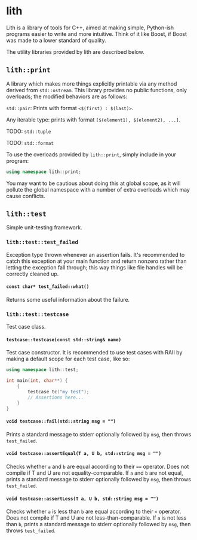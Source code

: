 # lith

Lith is a library of tools for C++, aimed at making simple, Python-ish programs
easier to write and more intuitive. Think of it like Boost, if Boost was made to
a lower standard of quality.

The utility libraries provided by lith are described below.

## `lith::print`

A library which makes more things explicitly printable via any method derived
from `std::ostream`. This library provides no public functions, only overloads;
the modified behaviors are as follows:

`std::pair`: Prints with format `<$(first) : $(last)>`.

Any iterable type: prints with format `[$(element1), $(element2), ...]`.

TODO: `std::tuple`

TODO: `std::format`

To use the overloads provided by `lith::print`, simply include in your program:

```c++
using namespace lith::print;
```

You may want to be cautious about doing this at global scope, as it will pollute
the global namespace with a number of extra overloads which may cause conflicts.

## `lith::test`

Simple unit-testing framework.

### `lith::test::test_failed`

Exception type thrown whenever an assertion fails. It's recommended to catch
this exception at your main function and return nonzero rather than letting the
exception fall through; this way things like file handles will be correctly
cleaned up.

#### `const char* test_failed::what()`

Returns some useful information about the failure.

### `lith::test::testcase`

Test case class. 

#### `testcase::testcase(const std::string& name)`

Test case constructor. It is recommended to use test cases with RAII by making a
default scope for each test case, like so:

```c++
using namespace lith::test;

int main(int, char**) {
    {
        testcase tc("my test");
        // Assertions here...
    }
}
```

#### `void testcase::fail(std::string msg = "")`
Prints a standard message to stderr optionally followed by `msg`, then throws
`test_failed`.

#### `void testcase::assertEqual(T a, U b, std::string msg = "")`

Checks whether `a` and `b` are equal according to their `==` operator. Does not
compile if T and U are not equality-comparable. If `a` and `b` are not equal,
prints a standard message to stderr optionally followed by `msg`, then throws
`test_failed`.

#### `void testcase::assertLess(T a, U b, std::string msg = "")`

Checks whether `a` is less than `b` are equal according to their `<` operator.
Does not compile if T and U are not less-than-comparable. If `a` is not less
than `b`, prints a standard message to stderr optionally followed by `msg`, then
throws `test_failed`.
